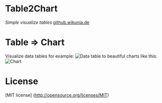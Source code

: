 Table2Chart
=======
*Simple visualize tables* 
[github.wikunia.de](http://github.wikunia.de)

Table => Chart
======
Visualize data tables for example: ![Data table](http://github.wikunia.de/Table2Chart/images/line_table.jpg "") to
beautiful charts like this: ![Chart](http://github.wikunia.de/Table2Chart/images/line_chart.jpg "")




License
======
[MIT license] (http://opensource.org/licenses/MIT)


